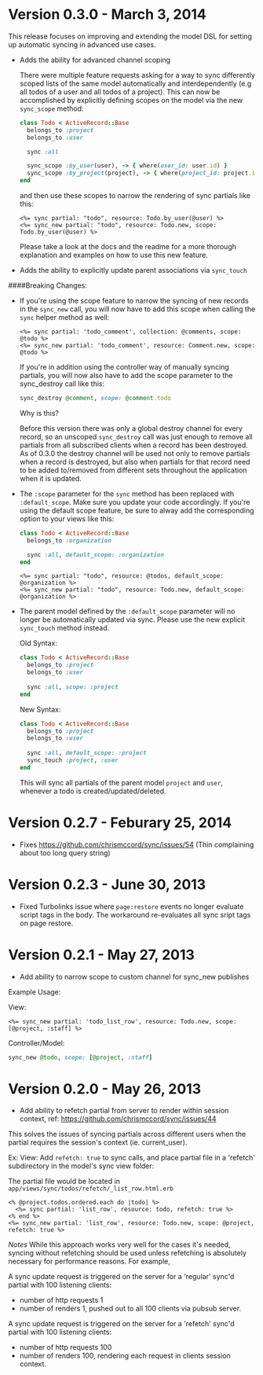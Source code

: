 # Version 0.3.0 - March 3, 2014

This release focuses on improving and extending the model DSL for setting up automatic syncing in advanced use cases. 

- Adds the ability for advanced channel scoping

  There were multiple feature requests asking for a way to sync differently scoped lists of the same model automatically and interdependently (e.g all todos of a user and all todos of a project). This can now be accomplished by explicitly defining scopes on the model via the new `sync_scope` method: 

  ```ruby
  class Todo < ActiveRecord::Base
    belongs_to :project
    belongs_to :user
  
    sync :all
  
    sync_scope :by_user(user), -> { where(user_id: user.id) }
    sync_scope :by_project(project), -> { where(project_id: project.id) }
  end
  ```

  and then use these scopes to narrow the rendering of sync partials like this:

  ```erb
  <%= sync partial: "todo", resource: Todo.by_user(@user) %>
  <%= sync_new partial: "todo", resource: Todo.new, scope: Todo.by_user(@user) %>
  ```

  Please take a look at the docs and the readme for a more thorough explanation and examples on how to use this new feature.
  
- Adds the ability to explicitly update parent associations via `sync_touch`

####Breaking Changes:

- If you're using the scope feature to narrow the syncing of new records in the `sync_new` call, you will now have to add this scope when calling the `sync` helper method as well:

  ```erb
  <%= sync partial: 'todo_comment', collection: @comments, scope: @todo %>
  <%= sync_new partial: 'todo_comment', resource: Comment.new, scope: @todo %>
  ```

  If you're in addition using the controller way of manually syncing partials, you will now also have to add the scope parameter to the sync_destroy call like this:

  ```ruby
  sync_destroy @comment, scope: @comment.todo
  ```
  
  Why is this?
  
  Before this version there was only a global destroy channel for every record, so an unscoped `sync_destroy` call was just enough to remove all partials from all subscribed clients when a record has been destroyed. As of 0.3.0 the destroy channel will be used not only to remove  partials when a record is destroyed, but also when partials for that record need to be added to/removed from different sets throughout the application when it is updated.

- The `:scope` parameter for the `sync` method has been replaced with `:default_scope`. Make sure you update your code accordingly. If you're using the default scope feature, be sure to alway add the corresponding option to your views like this:

  ```ruby
  class Todo < ActiveRecord::Base
    belongs_to :organization
  
    sync :all, default_scope: :organization
  end
  ```
  
  ```erb
  <%= sync partial: "todo", resource: @todos, default_scope: @organization %>
  <%= sync_new partial: "todo", resource: Todo.new, default_scope: @organization %>
  ```

- The parent model defined by the `:default_scope` parameter will no longer be automatically updated via sync. Please use the new explicit `sync_touch` method instead.

  Old Syntax:
  ```ruby
  class Todo < ActiveRecord::Base
    belongs_to :project
    belongs_to :user
    
    sync :all, scope: :project
  end
  ```
  
  New Syntax:
  ```ruby
  class Todo < ActiveRecord::Base
    belongs_to :project
    belongs_to :user
    
    sync :all, default_scope: :project
    sync_touch :project, :user
  end
  ```
  
  This will sync all partials of the parent model `project` and `user`, whenever a todo is created/updated/deleted.

# Version 0.2.7 - Feburary 25, 2014

- Fixes https://github.com/chrismccord/sync/issues/54 (Thin complaining about too long query string)

# Version 0.2.3 - June 30, 2013

- Fixed Turbolinks issue where `page:restore` events no longer evaluate script tags in the body. The workaround re-evaluates all sync sript tags on page restore.

# Version 0.2.1 - May 27, 2013

 - Add ability to narrow scope to custom channel for sync_new publishes

Example Usage:

View:
```erb
<%= sync_new partial: 'todo_list_row', resource: Todo.new, scope: [@project, :staff] %>
```

Controller/Model:
```ruby
sync_new @todo, scope: [@project, :staff]
```


# Version 0.2.0 - May 26, 2013

 - Add ability to refetch partial from server to render within session context, ref: https://github.com/chrismccord/sync/issues/44

This solves the issues of syncing partials across different users when the partial requires the session's context (ie. current_user). 

Ex:
    View: Add `refetch: true` to sync calls, and place partial file in a 'refetch'
    subdirectory in the model's sync view folder:

The partial file would be located in `app/views/sync/todos/refetch/_list_row.html.erb`
```erb
<% @project.todos.ordered.each do |todo| %>
  <%= sync partial: 'list_row', resource: todo, refetch: true %>
<% end %>
<%= sync_new partial: 'list_row', resource: Todo.new, scope: @project, refetch: true %>
```

*Notes*
While this approach works very well for the cases it's needed, syncing without refetching should be used unless refetching is absolutely necessary for performance reasons. For example, 

A sync update request is triggered on the server for a 'regular' sync'd partial with 100 listening clients:
- number of http requests 1
- number of renders 1, pushed out to all 100 clients via pubsub server.


A sync update request is triggered on the server for a 'refetch' sync'd partial with 100 listening clients:
- number of http requests 100
- number of renders 100, rendering each request in clients session context.
